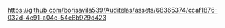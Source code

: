 






https://github.com/borisavila539/Auditelas/assets/68365374/ccaf1876-032d-4e91-a04e-54e8b929d423

